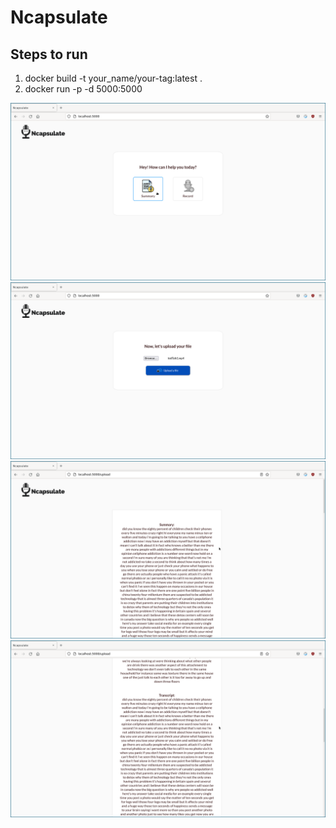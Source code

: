 # Ncapsulate
## Steps to run
 1) docker build -t your_name/your-tag:latest .
 2) docker run -p -d 5000:5000 

 ![image description](screenshots/1.png)
 ![image description](screenshots/2.png)
 ![image description](screenshots/3.png)
 ![image description](screenshots/4.png)
